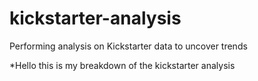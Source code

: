 # kickstarter-analysis
Performing analysis on Kickstarter data to uncover trends


*Hello this is my breakdown of the kickstarter analysis

